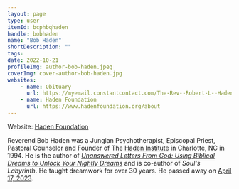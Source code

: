 ```yaml
---
layout: page
type: user
itemId: bcphbqhaden
handle: bobhaden
name: "Bob Haden"
shortDescription: ""
tags:
date: 2022-10-21
profileImg: author-bob-haden.jpeg
coverImg: cover-author-bob-haden.jpg
websites:
    - name: Obituary
      url: https://myemail.constantcontact.com/The-Rev--Robert-L--Haden-Jr---1938---2023-.html?soid=1138074029854&aid=7SMHtEidIJw
    - name: Haden Foundation
      url: https://www.hadenfoundation.org/about
---
```


Website: [Haden Foundation](https://www.hadenfoundation.org/about)

Reverend Bob Haden was a Jungian Psychotherapist, Episcopal Priest, Pastoral Counselor and Founder of The [Haden Institute](https://www.hadeninstitute.com/) in Charlotte, NC in 1994. He is the author of [_Unanswered Letters From God: Using Biblical Dreams to Unlock Your Nightly Dreams_](https://www.amazon.com.au/Unopened-Letters-God-Robert-Haden/dp/0615393527) and is co-author of _Soul's Labyrinth_. He taught dreamwork for over 30 years. He passed away on [April 17, 2023](https://myemail.constantcontact.com/The-Rev--Robert-L--Haden-Jr---1938---2023-.html?soid=1138074029854&aid=7SMHtEidIJw).
